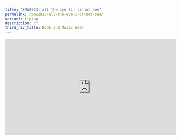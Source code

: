 ```yaml
---
title: "BMW2023: all the eye (i) cannot see"
permalink: /bmw2023-all-the-eye-i-cannot-see/
variant: tiptap
description: ""
third_nav_title: Book and Music Week
---
```

<div class="iframe-wrapper">
<iframe height="315" width="560" allowfullscreen="true" frameborder="0" src="https://www.youtube.com/embed/StbVNiZpZfs?si=3WRc2GJiIeLPUIx0"></iframe>
</div>
<p></p>